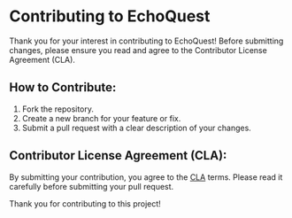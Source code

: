 # Contributing to EchoQuest

Thank you for your interest in contributing to EchoQuest! Before submitting changes, please ensure you read and agree to the Contributor License Agreement (CLA).

## How to Contribute:
1. Fork the repository.
2. Create a new branch for your feature or fix.
3. Submit a pull request with a clear description of your changes.

## Contributor License Agreement (CLA):
By submitting your contribution, you agree to the [CLA](./CLA.md) terms. Please read it carefully before submitting your pull request.

Thank you for contributing to this project!
